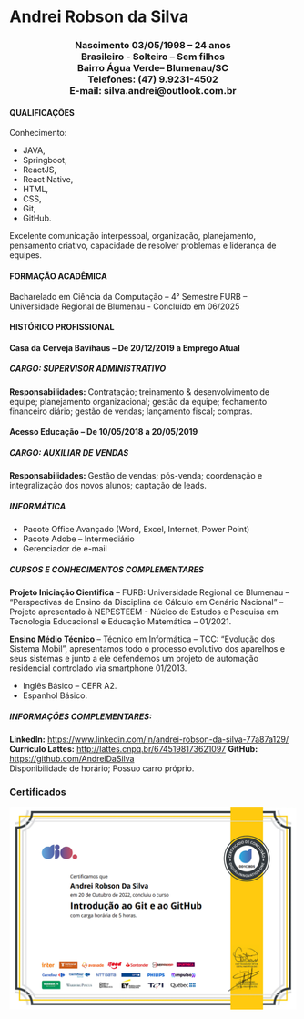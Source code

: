 # Andrei Robson da Silva 

<h3 style = "text-align: center;">
Nascimento 03/05/1998 – 24 anos <br>
Brasileiro - Solteiro – Sem filhos <br>
Bairro Água Verde– Blumenau/SC <br>
Telefones: (47) 9.9231-4502 <br>
E-mail: silva.andrei@outlook.com.br
</h3>

#### QUALIFICAÇÕES 
Conhecimento: 
 - JAVA, 
 - Springboot, 
 - ReactJS, 
 - React Native, 
 - HTML, 
 - CSS,
 - Git,
 - GitHub.

  Excelente comunicação interpessoal, organização, planejamento, pensamento criativo, capacidade de resolver problemas e liderança de equipes.  
 
#### FORMAÇÃO ACADÊMICA

Bacharelado em Ciência da Computação – 4° Semestre
FURB – Universidade Regional de Blumenau - Concluído em 06/2025

#### HISTÓRICO PROFISSIONAL 

#### Casa da Cerveja Bavihaus – De 20/12/2019 a Emprego Atual
##### CARGO: SUPERVISOR ADMINISTRATIVO
 **Responsabilidades:** Contratação; treinamento & desenvolvimento de equipe; planejamento organizacional; gestão da equipe; fechamento financeiro diário; gestão de vendas; lançamento fiscal; compras.  
 
#### Acesso Educação – De 10/05/2018 a 20/05/2019
##### CARGO: AUXILIAR DE VENDAS  
**Responsabilidades:** Gestão de vendas; pós-venda; coordenação e integralização dos novos alunos; captação de leads. 

##### INFORMÁTICA

 - Pacote Office Avançado (Word, Excel, Internet, Power Point)
 - Pacote Adobe – Intermediário
 - Gerenciador de e-mail 

##### CURSOS E CONHECIMENTOS COMPLEMENTARES

**Projeto Iniciação Cientifica** – FURB: Universidade Regional de Blumenau – “Perspectivas de Ensino da Disciplina de Cálculo em Cenário Nacional” – Projeto apresentado à NEPESTEEM - Núcleo de Estudos e Pesquisa em Tecnologia Educacional e Educação Matemática – 01/2021. 

**Ensino Médio Técnico** – Técnico em Informática – TCC: “Evolução dos Sistema Mobil”, apresentamos todo o processo evolutivo dos aparelhos e seus sistemas e junto a ele defendemos um projeto de automação residencial controlado via smartphone 01/2013.

 - Inglês Básico – CEFR A2. 
 - Espanhol Básico.

##### INFORMAÇÕES COMPLEMENTARES:

 **LinkedIn:** https://www.linkedin.com/in/andrei-robson-da-silva-77a87a129/
**Currículo Lattes:** http://lattes.cnpq.br/6745198173621097 
**GitHub:** https://github.com/AndreiDaSilva 
<br>
Disponibilidade de horário;
Possuo carro próprio. 

### Certificados

<img src="../certificados/certificado_introdução_ao_git_github.png" alt="certificado_introdução_ao_git_github" title="Employee Data title">

